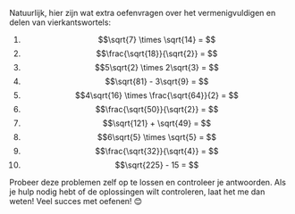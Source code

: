 Natuurlijk, hier zijn wat extra oefenvragen over het vermenigvuldigen en delen van vierkantswortels:

1. $$\sqrt{7} \times \sqrt{14} = $$
2. $$\frac{\sqrt{18}}{\sqrt{2}} = $$
3. $$5\sqrt{2} \times 2\sqrt{3} = $$
4. $$\sqrt{81} - 3\sqrt{9} = $$
5. $$4\sqrt{16} \times \frac{\sqrt{64}}{2} = $$
6. $$\frac{\sqrt{50}}{\sqrt{2}} = $$
7. $$\sqrt{121} + \sqrt{49} = $$
8. $$6\sqrt{5} \times \sqrt{5} = $$
9. $$\frac{\sqrt{32}}{\sqrt{4}} = $$
10. $$\sqrt{225} - 15 = $$

Probeer deze problemen zelf op te lossen en controleer je antwoorden. Als je hulp nodig hebt of de oplossingen wilt controleren, laat het me dan weten! Veel succes met oefenen! 😊